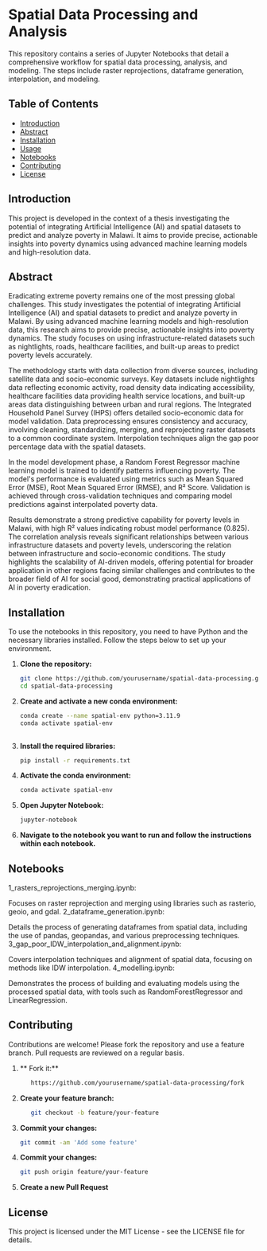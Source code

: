 # Spatial Data Processing and Analysis

This repository contains a series of Jupyter Notebooks that detail a comprehensive workflow for spatial data processing, analysis, and modeling. The steps include raster reprojections, dataframe generation, interpolation, and modeling.

## Table of Contents

- [Introduction](#introduction)
- [Abstract](#abstract)
- [Installation](#installation)
- [Usage](#usage)
- [Notebooks](#notebooks)
- [Contributing](#contributing)
- [License](#license)

## Introduction

This project is developed in the context of a thesis investigating the potential of integrating Artificial Intelligence (AI) and spatial datasets to predict and analyze poverty in Malawi. It aims to provide precise, actionable insights into poverty dynamics using advanced machine learning models and high-resolution data.

## Abstract

Eradicating extreme poverty remains one of the most pressing global challenges. This study investigates the potential of integrating Artificial Intelligence (AI) and spatial datasets to predict and analyze poverty in Malawi. By using advanced machine learning models and high-resolution data, this research aims to provide precise, actionable insights into poverty dynamics. The study focuses on using infrastructure-related datasets such as nightlights, roads, healthcare facilities, and built-up areas to predict poverty levels accurately.

The methodology starts with data collection from diverse sources, including satellite data and socio-economic surveys. Key datasets include nightlights data reflecting economic activity, road density data indicating accessibility, healthcare facilities data providing health service locations, and built-up areas data distinguishing between urban and rural regions. The Integrated Household Panel Survey (IHPS) offers detailed socio-economic data for model validation. Data preprocessing ensures consistency and accuracy, involving cleaning, standardizing, merging, and reprojecting raster datasets to a common coordinate system. Interpolation techniques align the gap poor percentage data with the spatial datasets.

In the model development phase, a Random Forest Regressor machine learning model is trained to identify patterns influencing poverty. The model's performance is evaluated using metrics such as Mean Squared Error (MSE), Root Mean Squared Error (RMSE), and R² Score. Validation is achieved through cross-validation techniques and comparing model predictions against interpolated poverty data.

Results demonstrate a strong predictive capability for poverty levels in Malawi, with high R² values indicating robust model performance (0.825). The correlation analysis reveals significant relationships between various infrastructure datasets and poverty levels, underscoring the relation between infrastructure and socio-economic conditions. The study highlights the scalability of AI-driven models, offering potential for broader application in other regions facing similar challenges and contributes to the broader field of AI for social good, demonstrating practical applications of AI in poverty eradication.

## Installation

To use the notebooks in this repository, you need to have Python and the necessary libraries installed. Follow the steps below to set up your environment.

1. **Clone the repository:**
   ```bash
   git clone https://github.com/yourusername/spatial-data-processing.git
   cd spatial-data-processing
   
2. **Create and activate a new conda environment:**

   ```bash
   conda create --name spatial-env python=3.11.9
   conda activate spatial-env
  
3. **Install the required libraries:**

   ```bash
   pip install -r requirements.txt

4. **Activate the conda environment:** 

   ```bash
   conda activate spatial-env


5. **Open Jupyter Notebook:**
   ```bash
   jupyter-notebook

6. **Navigate to the notebook you want to run and follow the instructions within each notebook.** 


## Notebooks
1_rasters_reprojections_merging.ipynb:

Focuses on raster reprojection and merging using libraries such as rasterio, geoio, and gdal.
2_dataframe_generation.ipynb:

Details the process of generating dataframes from spatial data, including the use of pandas, geopandas, and various preprocessing techniques.
3_gap_poor_IDW_interpolation_and_alignment.ipynb:

Covers interpolation techniques and alignment of spatial data, focusing on methods like IDW interpolation.
4_modelling.ipynb:

Demonstrates the process of building and evaluating models using the processed spatial data, with tools such as RandomForestRegressor and LinearRegression.

## Contributing
Contributions are welcome! Please fork the repository and use a feature branch. Pull requests are reviewed on a regular basis.

1. ** Fork it:**

   ```bash
      https://github.com/yourusername/spatial-data-processing/fork

2. **Create your feature branch:**

   ```bash
      git checkout -b feature/your-feature

3. **Commit your changes:**

   ```bash
   git commit -am 'Add some feature'


4. **Commit your changes:**

    ```bash
   git push origin feature/your-feature

5. **Create a new Pull Request**


## License
This project is licensed under the MIT License - see the LICENSE file for details.







